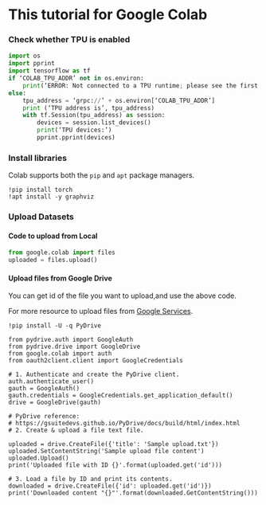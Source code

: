 # This tutorial for Google Colab


### Check whether TPU is enabled

```python
import os
import pprint
import tensorflow as tf
if ‘COLAB_TPU_ADDR’ not in os.environ:
	print(‘ERROR: Not connected to a TPU runtime; please see the first cell in this notebook for instructions!’)
else:
	tpu_address = ‘grpc://’ + os.environ[‘COLAB_TPU_ADDR’]
	print (‘TPU address is’, tpu_address)
	with tf.Session(tpu_address) as session:
		devices = session.list_devices()
		print(‘TPU devices:’)
		pprint.pprint(devices)
 ```
 
 ### Install libraries

Colab supports both the `pip` and `apt` package managers.

```
!pip install torch
!apt install -y graphviz
```

### Upload Datasets

#### Code to upload from Local

```python
from google.colab import files
uploaded = files.upload()
```

#### Upload files from Google Drive

You can get id of the file you want to upload,and use the above code.

For more resource to upload files from [Google Services](https://colab.research.google.com/notebooks/io.ipynb#scrollTo=bRFyEsdfBxJ9).

```
!pip install -U -q PyDrive

from pydrive.auth import GoogleAuth
from pydrive.drive import GoogleDrive
from google.colab import auth
from oauth2client.client import GoogleCredentials

# 1. Authenticate and create the PyDrive client.
auth.authenticate_user()
gauth = GoogleAuth()
gauth.credentials = GoogleCredentials.get_application_default()
drive = GoogleDrive(gauth)

# PyDrive reference:
# https://gsuitedevs.github.io/PyDrive/docs/build/html/index.html
# 2. Create & upload a file text file.

uploaded = drive.CreateFile({'title': 'Sample upload.txt'})
uploaded.SetContentString('Sample upload file content')
uploaded.Upload()
print('Uploaded file with ID {}'.format(uploaded.get('id')))

# 3. Load a file by ID and print its contents.
downloaded = drive.CreateFile({'id': uploaded.get('id')})
print('Downloaded content "{}"'.format(downloaded.GetContentString()))
```
